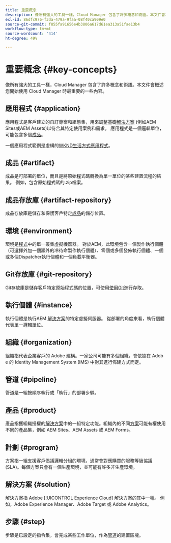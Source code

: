 ```yaml
---
title: 重要概念
description: 像所有強大的工具一樣，Cloud Manager 包含了許多概念和術語。本文件會概述您開始使用 Cloud Manager 時最重要的一些內容。
exl-id: 86dfc976-f3da-479a-9faa-08f40ca909e0
source-git-commit: f855fa91656e4b3806a617d61ea313a51fae13b4
workflow-type: tm+mt
source-wordcount: '414'
ht-degree: 49%

---
```



# 重要概念 {#key-concepts}

像所有強大的工具一樣，Cloud Manager 包含了許多概念和術語。本文件會概述您開始使用 Cloud Manager 時最重要的一些內容。

## 應用程式 {#application}

應用程式是客戶建立的自訂專案和組態集，用來調整基礎[解決方案](#solution) (例如AEM Sites或AEM Assets)以符合其特定使用案例和需求。 應用程式是一個邏輯單位，可能包含多個[成品](#artifact)。

一個應用程式範例是虛構的[WKND生活方式應用程式](https://experienceleague.adobe.com/zh-hant/docs/experience-manager-learn/getting-started-wknd-tutorial-develop/overview)。

## 成品 {#artifact}

成品是可部署的單位，而且是將原始程式碼轉換為單一單位的某些建置流程的結果。 例如，包含原始程式碼的.zip檔案。

## 成品存放庫 {#artifact-repository}

成品存放庫是儲存和保護客戶特定[成品](#artifact)的儲存位置。

## 環境 {#environment}

環境是[程式](#program)中的單一叢集虛擬機器器。 對於AEM，此環境包含一個製作執行個體（可選擇外加一個額外的冷待命製作執行個體）、零個或多個發佈執行個體、一個或多個Dispatcher執行個體和一個負載平衡器。

## Git存放庫 {#git-repository}

Git存放庫是儲存客戶特定原始程式碼的位置，可使用[使用Git](https://git-scm.com)進行存取。

## 執行個體 {#instance}

執行個體是執行AEM [解決方案](#solution)的特定虛擬伺服器。 從部署的角度來看，執行個體代表單一邏輯單位。

## 組織 {#organization}

組織指代表企業客戶的 Adobe&#x200B; 建構。一家公司可能有多個組織，會依據在 Adob&#x200B;&#x200B;e 的 Identity Management System (IMS) 中對其進行佈建方式而定。

## 管道 {#pipeline}

管道是一組按順序執行或「執行」的部署步驟。

## 產品 {#product}

產品指獲組織授權的[解決方案](#solution)中的一組特定功能。組織內的不同[方案](#program)可能有權使用不同的產品集，例如 AEM Sites、AEM Assets 或 AEM Forms。

## 計劃 {#program}

方案指一組支援客戶倡議邏輯分組的環境，通常會對應購買的服務等級協議 (SLA)。每個方案只會有一個生產環境，並可能有許多非生產環境。

## 解決方案 {#solution}

解決方案指 Adobe [!UICONTROL Experience Cloud] 解決方案的其中一種。 例如，Adobe Experience Manager、Adobe Target 或 Adobe Analytics。

## 步驟 {#step}

步驟是已設定的指令集，會完成某些工作單位，作為[管道](#pipeline)的建置區塊。
